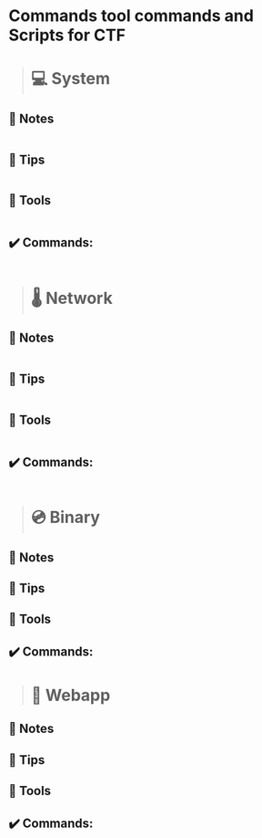 
# Commands tool commands and Scripts for CTF 

> # 💻 System

## 📃 Notes

```python

```

## 📌 Tips

```python

```

## 💯 Tools

```python

```

## ✔️ Commands:

```python

```


>  # 🌡 Network

## 📃 Notes

```python

```
## 📌 Tips

```python

```
## 💯 Tools

```python

```
## ✔️ Commands:

```python

```
>  # 💿 Binary

## 📃 Notes
## 📌 Tips
## 💯 Tools
## ✔️ Commands:

> # 💉 Webapp

## 📃 Notes
## 📌 Tips
## 💯 Tools
## ✔️ Commands: